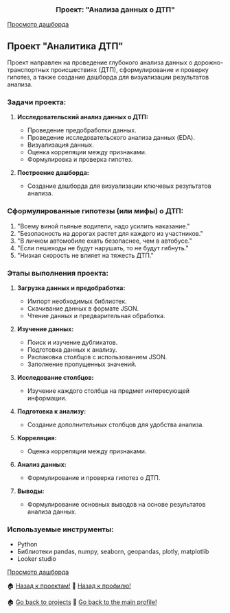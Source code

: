<h3 align="center">Проект: "Анализа данных о ДТП"</h3>


<a href="https://lookerstudio.google.com/reporting/ff762db2-ab9d-4404-a8ea-419722d1eb7a"> Просмотр дашборда </a>

## Проект "Аналитика ДТП"

Проект направлен на проведение глубокого анализа данных о дорожно-транспортных происшествиях (ДТП), сформулирование и проверку гипотез, а также создание дашборда для визуализации результатов анализа.

### Задачи проекта:

1. **Исследовательский анализ данных о ДТП:**
   - Проведение предобработки данных.
   - Проведение исследовательского анализа данных (EDA).
   - Визуализация данных.
   - Оценка корреляции между признаками.
   - Формулировка и проверка гипотез.

2. **Построение дашборда:**
   - Создание дашборда для визуализации ключевых результатов анализа.

### Сформулированные гипотезы (или мифы) о ДТП:

1. "Всему виной пьяные водители, надо усилить наказание."
2. "Безопасность на дорогах растет для каждого из участников."
3. "В личном автомобиле ехать безопаснее, чем в автобусе."
4. "Если пешеходы не будут нарушать, то не будут гибнуть."
5. "Низкая скорость не влияет на тяжесть ДТП."

### Этапы выполнения проекта:

1. **Загрузка данных и предобработка:**
   - Импорт необходимых библиотек.
   - Скачивание данных в формате JSON.
   - Чтение данных и предварительная обработка.

2. **Изучение данных:**
   - Поиск и изучение дубликатов.
   - Подготовка данных к анализу.
   - Распаковка столбцов с использованием JSON.
   - Заполнение пропущенных значений.

3. **Исследование столбцов:**
   - Изучение каждого столбца на предмет интересующей информации.

4. **Подготовка к анализу:**
   - Создание дополнительных столбцов для удобства анализа.

5. **Корреляция:**
   - Оценка корреляции между признаками.

6. **Анализ данных:**
   - Формулирование и проверка гипотез о ДТП.

7. **Выводы:**
   - Формулирование основных выводов на основе результатов анализа данных.

### Используемые инструменты:

- Python
- Библиотеки pandas, numpy, seaborn, geopandas, plotly, matplotlib
- Looker studio


<a href="https://lookerstudio.google.com/reporting/ff762db2-ab9d-4404-a8ea-419722d1eb7a"> Просмотр дашборда </a>



🏠  <a href="https://github.com/MalykhinViktor/Date_analytics_real_data">Назад к проектам!</a>
:office:  <a href="https://github.com/MalykhinViktor" target="_blank">Назад к профилю!</a>




🏠  <a href="https://github.com/MalykhinViktor/Date_analytics_real_data">Go back to projects</a>
:office:  <a href="https://github.com/MalykhinViktor" target="_blank"> Go back to the main profile!</a>

